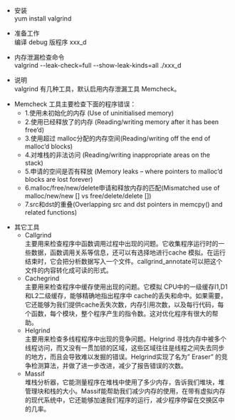 * 安装  
yum install valgrind

* 准备工作  
编译 debug 版程序 xxx_d 

* 内存泄漏检查命令  
valgrind --leak-check=full --show-leak-kinds=all ./xxx_d  

* 说明  
valgrind 有几种工具，默认启用内存泄漏工具 Memcheck。  
- Memcheck 工具主要检查下面的程序错误：  
  - 1.使用未初始化的内存 (Use of uninitialised memory)
  - 2.使用已经释放了的内存 (Reading/writing memory after it has been free’d)
  - 3.使用超过 malloc分配的内存空间(Reading/writing off the end of malloc’d blocks)
  - 4.对堆栈的非法访问 (Reading/writing inappropriate areas on the stack)
  - 5.申请的空间是否有释放 (Memory leaks – where pointers to malloc’d blocks are lost forever)
  - 6.malloc/free/new/delete申请和释放内存的匹配(Mismatched use of malloc/new/new [] vs free/delete/delete [])
  - 7.src和dst的重叠(Overlapping src and dst pointers in memcpy() and related functions)  
  
* 其它工具  
  - Callgrind  
      主要用来检查程序中函数调用过程中出现的问题。它收集程序运行时的一些数据，函数调用关系等信息，还可以有选择地进行cache 模拟。在运行结束时，它会把分析数据写入一个文件。callgrind_annotate可以把这个文件的内容转化成可读的形式。  
  - Cachegrind  
      主要用来检查程序中缓存使用出现的问题。它模拟 CPU中的一级缓存I1,D1和L2二级缓存，能够精确地指出程序中 cache的丢失和命中。如果需要，它还能够为我们提供cache丢失次数，内存引用次数，以及每行代码，每个函数，每个模块，整个程序产生的指令数。这对优化程序有很大的帮助。  
  - Helgrind  
      主要用来检查多线程程序中出现的竞争问题。Helgrind 寻找内存中被多个线程访问，而又没有一贯加锁的区域，这些区域往往是线程之间失去同步的地方，而且会导致难以发掘的错误。Helgrind实现了名为” Eraser” 的竞争检测算法，并做了进一步改进，减少了报告错误的次数。    
  - Massif  
      堆栈分析器，它能测量程序在堆栈中使用了多少内存，告诉我们堆块，堆管理块和栈的大小。Massif能帮助我们减少内存的使用，在带有虚拟内存的现代系统中，它还能够加速我们程序的运行，减少程序停留在交换区中的几率。
  
  
